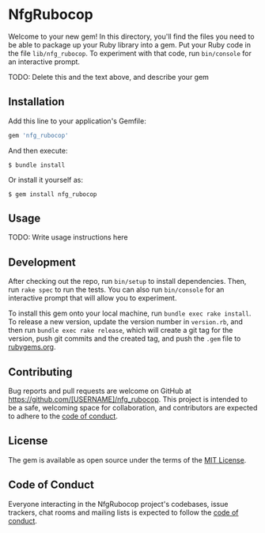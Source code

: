 # NfgRubocop

Welcome to your new gem! In this directory, you'll find the files you need to be able to package up your Ruby library into a gem. Put your Ruby code in the file `lib/nfg_rubocop`. To experiment with that code, run `bin/console` for an interactive prompt.

TODO: Delete this and the text above, and describe your gem

## Installation

Add this line to your application's Gemfile:

```ruby
gem 'nfg_rubocop'
```

And then execute:

    $ bundle install

Or install it yourself as:

    $ gem install nfg_rubocop

## Usage

TODO: Write usage instructions here

## Development

After checking out the repo, run `bin/setup` to install dependencies. Then, run `rake spec` to run the tests. You can also run `bin/console` for an interactive prompt that will allow you to experiment.

To install this gem onto your local machine, run `bundle exec rake install`. To release a new version, update the version number in `version.rb`, and then run `bundle exec rake release`, which will create a git tag for the version, push git commits and the created tag, and push the `.gem` file to [rubygems.org](https://rubygems.org).

## Contributing

Bug reports and pull requests are welcome on GitHub at https://github.com/[USERNAME]/nfg_rubocop. This project is intended to be a safe, welcoming space for collaboration, and contributors are expected to adhere to the [code of conduct](https://github.com/[USERNAME]/nfg_rubocop/blob/master/CODE_OF_CONDUCT.md).

## License

The gem is available as open source under the terms of the [MIT License](https://opensource.org/licenses/MIT).

## Code of Conduct

Everyone interacting in the NfgRubocop project's codebases, issue trackers, chat rooms and mailing lists is expected to follow the [code of conduct](https://github.com/[USERNAME]/nfg_rubocop/blob/master/CODE_OF_CONDUCT.md).
